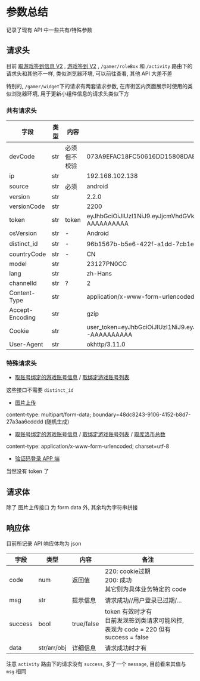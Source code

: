 # 参数总结

记录了现有 API 中一些共有/特殊参数

## 请求头

目前 [取游戏签到信息 V2](/API/encourage/signIn/initSignInV2.md) , [游戏签到 V2](/API/encourage/signIn/v2.md) , `/gamer/roleBox` 和 `/activity` 路由下的请求头和其他不一样, 类似浏览器环境, 可以前往查看, 其他 API 大差不差

特别的, `/gamer/widget`下的请求有两套请求参数, 在库街区内页面展示时使用的类似浏览器环境, 用于更新小组件信息的请求头类似下方

### 共有请求头

| 字段        | 类型 | 内容         | 备注                                     |
| ----------- | ---- | ------------ | ---------------------------------------- |
| devCode     | str  | 必须但不校验 | 073A9EFAC18FC50616DD15808DAE719DBCB904B7 |
| ip          | str  |              | 192.168.102.138                          |
| source      | str  | 必须         | android                                  |
| version     | str  |              | 2.2.0                                    |
| versionCode | str  |              | 2200                                     |
| token       | str  | token        | eyJhbGciOiJIUzI1NiJ9.eyJjcmVhdGVkIjoxNjg5NDk4MDkxMjQ1LCJ1c2VySWQiOjEwMDY1NjY5fQ.AAAA_AAAAAAAAAAAAAAAAAAAAAAAAAAA-AAAAAAAAAA |
| osVersion       | str  | -            | Android                                  |
| distinct_id     | str  | -            | 96b1567b-b5e6-422f-a1dd-7cb1e58c5db7, UUID 格式 |
| countryCode     | str  | -            | CN                                       |
| model           | str  |              | 23127PN0CC                               |
| lang            | str  |              | zh-Hans                                  |
| channelId       | str  | ? | 2                                        |
| Content-Type    | str  |              | application/x-www-form-urlencoded        |
| Accept-Encoding | str  |              | gzip                                     |
| Cookie | str  |              | user_token=eyJhbGciOiJIUzI1NiJ9.eyJjcmVhdGVkIjoxNjg5NDk4MDkxMjQ1LCJ1c2VySWQiOjEwMDY1NjY5fQ.AAAA_AAAAAAAAAAAAAAAAAAAAAAAAAAA-AAAAAAAAAA |
| User-Agent      | str  |              | okhttp/3.11.0                            |

### 特殊请求头

- [取账号绑定的游戏账号信息](/API/gamer/role/list.md) / [取绑定游戏账号列表](/API/user/role/findRoleList.md) 

这些接口不需要 `distinct_id` 

- [图片上传](/API/forum/uploadForumImg.md) 

content-type: multipart/form-data; boundary=48dc8243-9106-4152-b8d7-27a3aa6cdddd (随机生成)

- [取账号绑定的游戏账号信息](/API/gamer/role/list.md) / [取绑定游戏账号列表](/API/user/role/findRoleList.md) / [取库洛币总数](/API/encourage/gold/getTotalGold.md)

content-type: application/x-www-form-urlencoded; charset=utf-8

- [验证码登录 APP 端](/API/user/sdkLogin.md)

当然没有 token 了

## 请求体

除了 图片上传接口 为 form data 外, 其余均为字符串拼接

## 响应体

目前所记录 API 响应体均为 json

| 字段    | 类型        | 内容       | 备注                                                         |
| ------- | ----------- | ---------- | ------------------------------------------------------------ |
| code    | num         | 返回值     | 220: cookie过期<br />200: 成功<br />其它则为具体业务特定的 code |
| msg     | str         | 提示信息   | 请求成功//用户登录已过期/…                                   |
| success | bool        | true/false | token 有效时才有<br />目前发现签到类请求可能风控, 表现为 code = 220 但有 success = false |
| data    | str/arr/obj | 详细信息   | 请求成功时才有                                               |

注意 `activity` 路由下的请求没有 `success`, 多了一个 `message`, 目前看来其值与 `msg` 相同
